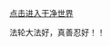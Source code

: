 [点击进入干净世界](https://www.google.com)
  
  

  
   
     
      
       
        
         
          
           
            
             
             























法轮大法好，真善忍好！！
